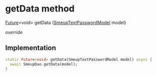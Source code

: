 


# getData method








[Future](https://api.flutter.dev/flutter/dart-async/Future-class.html)&lt;void> getData
([SmeupTextPasswordModel](../../smeup_models_widgets_smeup_text_password_model/SmeupTextPasswordModel-class.md) model)

_override_






## Implementation

```dart
static Future<void> getData(SmeupTextPasswordModel model) async {
  await SmeupDao.getData(model);
}
```








